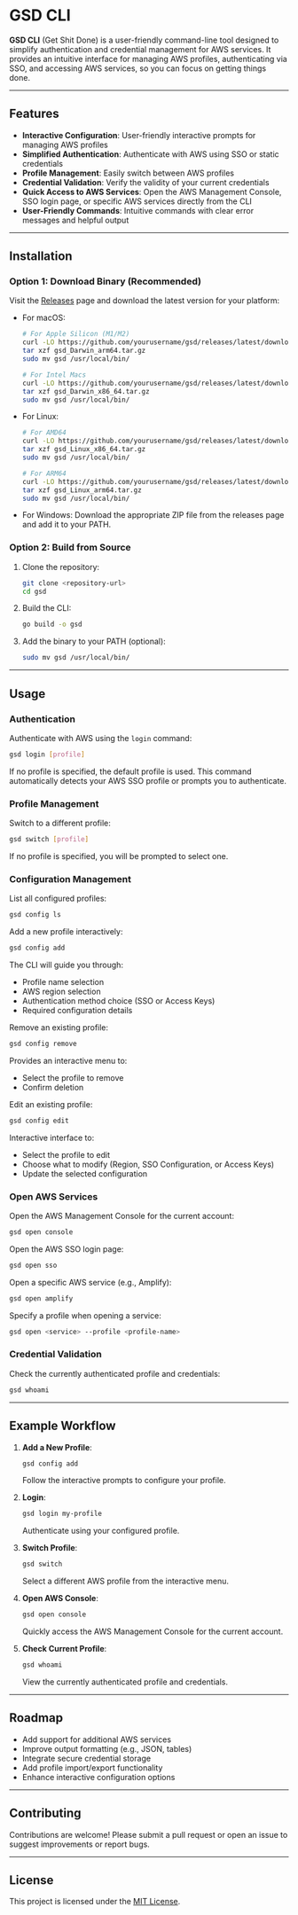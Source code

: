 # GSD CLI

**GSD CLI** (Get Shit Done) is a user-friendly command-line tool designed to simplify authentication and credential management for AWS services. It provides an intuitive interface for managing AWS profiles, authenticating via SSO, and accessing AWS services, so you can focus on getting things done.

---

## Features

- **Interactive Configuration**: User-friendly interactive prompts for managing AWS profiles
- **Simplified Authentication**: Authenticate with AWS using SSO or static credentials
- **Profile Management**: Easily switch between AWS profiles
- **Credential Validation**: Verify the validity of your current credentials
- **Quick Access to AWS Services**: Open the AWS Management Console, SSO login page, or specific AWS services directly from the CLI
- **User-Friendly Commands**: Intuitive commands with clear error messages and helpful output

---

## Installation

### Option 1: Download Binary (Recommended)

Visit the [Releases](https://github.com/yourusername/gsd/releases) page and download the latest version for your platform:

- For macOS:
  ```bash
  # For Apple Silicon (M1/M2)
  curl -LO https://github.com/yourusername/gsd/releases/latest/download/gsd_Darwin_arm64.tar.gz
  tar xzf gsd_Darwin_arm64.tar.gz
  sudo mv gsd /usr/local/bin/

  # For Intel Macs
  curl -LO https://github.com/yourusername/gsd/releases/latest/download/gsd_Darwin_x86_64.tar.gz
  tar xzf gsd_Darwin_x86_64.tar.gz
  sudo mv gsd /usr/local/bin/
  ```

- For Linux:
  ```bash
  # For AMD64
  curl -LO https://github.com/yourusername/gsd/releases/latest/download/gsd_Linux_x86_64.tar.gz
  tar xzf gsd_Linux_x86_64.tar.gz
  sudo mv gsd /usr/local/bin/

  # For ARM64
  curl -LO https://github.com/yourusername/gsd/releases/latest/download/gsd_Linux_arm64.tar.gz
  tar xzf gsd_Linux_arm64.tar.gz
  sudo mv gsd /usr/local/bin/
  ```

- For Windows:
  Download the appropriate ZIP file from the releases page and add it to your PATH.

### Option 2: Build from Source

1. Clone the repository:
   ```bash
   git clone <repository-url>
   cd gsd
   ```

2. Build the CLI:
   ```bash
   go build -o gsd
   ```

3. Add the binary to your PATH (optional):
   ```bash
   sudo mv gsd /usr/local/bin/
   ```

---

## Usage

### Authentication

Authenticate with AWS using the `login` command:
```bash
gsd login [profile]
```
If no profile is specified, the default profile is used. This command automatically detects your AWS SSO profile or prompts you to authenticate.

### Profile Management

Switch to a different profile:
```bash
gsd switch [profile]
```
If no profile is specified, you will be prompted to select one.

### Configuration Management

List all configured profiles:
```bash
gsd config ls
```

Add a new profile interactively:
```bash
gsd config add
```
The CLI will guide you through:
- Profile name selection
- AWS region selection
- Authentication method choice (SSO or Access Keys)
- Required configuration details

Remove an existing profile:
```bash
gsd config remove
```
Provides an interactive menu to:
- Select the profile to remove
- Confirm deletion

Edit an existing profile:
```bash
gsd config edit
```
Interactive interface to:
- Select the profile to edit
- Choose what to modify (Region, SSO Configuration, or Access Keys)
- Update the selected configuration

### Open AWS Services

Open the AWS Management Console for the current account:
```bash
gsd open console
```

Open the AWS SSO login page:
```bash
gsd open sso
```

Open a specific AWS service (e.g., Amplify):
```bash
gsd open amplify
```

Specify a profile when opening a service:
```bash
gsd open <service> --profile <profile-name>
```

### Credential Validation

Check the currently authenticated profile and credentials:
```bash
gsd whoami
```

---

## Example Workflow

1. **Add a New Profile**:
   ```bash
   gsd config add
   ```
   Follow the interactive prompts to configure your profile.

2. **Login**:
   ```bash
   gsd login my-profile
   ```
   Authenticate using your configured profile.

3. **Switch Profile**:
   ```bash
   gsd switch
   ```
   Select a different AWS profile from the interactive menu.

4. **Open AWS Console**:
   ```bash
   gsd open console
   ```
   Quickly access the AWS Management Console for the current account.

5. **Check Current Profile**:
   ```bash
   gsd whoami
   ```
   View the currently authenticated profile and credentials.

---

## Roadmap

- Add support for additional AWS services
- Improve output formatting (e.g., JSON, tables)
- Integrate secure credential storage
- Add profile import/export functionality
- Enhance interactive configuration options

---

## Contributing

Contributions are welcome! Please submit a pull request or open an issue to suggest improvements or report bugs.

---

## License

This project is licensed under the [MIT License](LICENSE).
